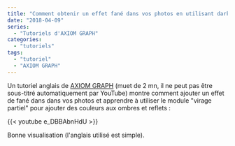 ```yaml
---
title: "Comment obtenir un effet fané dans vos photos en utilisant darktable"
date: "2018-04-09"
series:
  - "Tutoriels d'AXIOM GRAPH"
categories: 
  - "tutoriels"
tags: 
  - "tutoriel"
  - "AXIOM GRAPH"
---
```


Un tutoriel anglais de [AXIOM GRAPH](https://www.youtube.com/channel/UC7VJcWHbJXZXghUXoHEp9aQ) (muet de 2 mn, il ne peut pas être sous-titré automatiquement par YouTube) montre comment ajouter un effet de fané dans dans vos photos et apprendre à utiliser le module "virage partiel" pour ajouter des couleurs aux ombres et reflets : 

{{< youtube e_DBBAbnHdU >}} 

Bonne visualisation (l'anglais utilisé est simple).
